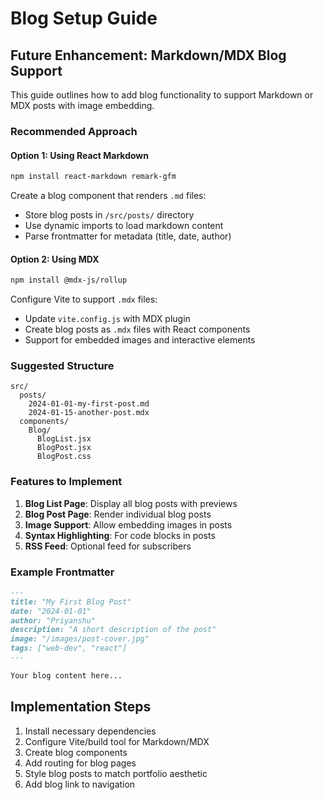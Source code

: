 # Blog Setup Guide

## Future Enhancement: Markdown/MDX Blog Support

This guide outlines how to add blog functionality to support Markdown or MDX posts with image embedding.

### Recommended Approach

#### Option 1: Using React Markdown

```bash
npm install react-markdown remark-gfm
```

Create a blog component that renders `.md` files:
- Store blog posts in `/src/posts/` directory
- Use dynamic imports to load markdown content
- Parse frontmatter for metadata (title, date, author)

#### Option 2: Using MDX

```bash
npm install @mdx-js/rollup
```

Configure Vite to support `.mdx` files:
- Update `vite.config.js` with MDX plugin
- Create blog posts as `.mdx` files with React components
- Support for embedded images and interactive elements

### Suggested Structure

```
src/
  posts/
    2024-01-01-my-first-post.md
    2024-01-15-another-post.mdx
  components/
    Blog/
      BlogList.jsx
      BlogPost.jsx
      BlogPost.css
```

### Features to Implement

1. **Blog List Page**: Display all blog posts with previews
2. **Blog Post Page**: Render individual blog posts
3. **Image Support**: Allow embedding images in posts
4. **Syntax Highlighting**: For code blocks in posts
5. **RSS Feed**: Optional feed for subscribers

### Example Frontmatter

```markdown
---
title: "My First Blog Post"
date: "2024-01-01"
author: "Priyanshu"
description: "A short description of the post"
image: "/images/post-cover.jpg"
tags: ["web-dev", "react"]
---

Your blog content here...
```

## Implementation Steps

1. Install necessary dependencies
2. Configure Vite/build tool for Markdown/MDX
3. Create blog components
4. Add routing for blog pages
5. Style blog posts to match portfolio aesthetic
6. Add blog link to navigation

